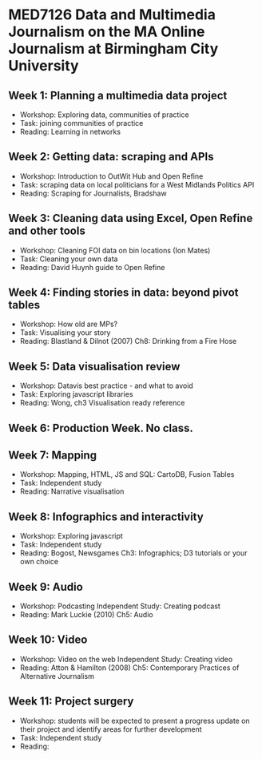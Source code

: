 # MED7126 Data and Multimedia Journalism on the MA Online Journalism at Birmingham City University

## Week 1: Planning a multimedia data project

* Workshop: Exploring data, communities of practice
* Task: joining communities of practice
* Reading: Learning in networks

## Week 2: Getting data: scraping and APIs
* Workshop: Introduction to OutWit Hub and Open Refine
* Task: scraping data on local politicians for a West Midlands Politics API
* Reading: Scraping for Journalists, Bradshaw

## Week 3: Cleaning data using Excel, Open Refine and other tools
* Workshop: Cleaning FOI data on bin locations (Ion Mates)
* Task: Cleaning your own data
* Reading: David Huynh guide to Open Refine

## Week 4: Finding stories in data: beyond pivot tables

* Workshop: How old are MPs?
* Task: Visualising your story
* Reading: Blastland & Dilnot (2007) Ch8: Drinking from a Fire Hose

## Week 5: Data visualisation review

* Workshop: Datavis best practice - and what to avoid
* Task: Exploring javascript libraries
* Reading: Wong, ch3 Visualisation ready reference

## Week 6: Production Week. No class. 

## Week 7: Mapping

* Workshop: Mapping, HTML, JS and SQL: CartoDB, Fusion Tables
* Task: Independent study
* Reading: Narrative visualisation

## Week 8: Infographics and interactivity
* Workshop: Exploring javascript
* Task: Independent study
* Reading: Bogost, Newsgames Ch3: Infographics; D3 tutorials or your own choice

## Week 9: Audio 
* Workshop: Podcasting
Independent Study: Creating podcast
* Reading: Mark Luckie (2010) Ch5: Audio

## Week 10: Video
* Workshop: Video on the web
Independent Study: Creating video
* Reading: Atton & Hamilton (2008) Ch5: Contemporary Practices of Alternative Journalism

## Week 11:  Project surgery
* Workshop: students will be expected to present a progress update on their project and identify areas for further development
* Task: Independent study
* Reading: 

